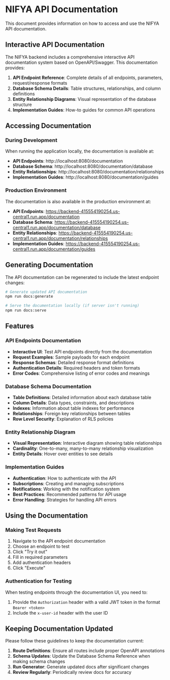 # NIFYA API Documentation

This document provides information on how to access and use the NIFYA API documentation.

## Interactive API Documentation

The NIFYA backend includes a comprehensive interactive API documentation system based on OpenAPI/Swagger. This documentation provides:

1. **API Endpoint Reference**: Complete details of all endpoints, parameters, request/response formats
2. **Database Schema Details**: Table structures, relationships, and column definitions
3. **Entity Relationship Diagrams**: Visual representation of the database structure
4. **Implementation Guides**: How-to guides for common API operations

## Accessing Documentation

### During Development

When running the application locally, the documentation is available at:

- **API Endpoints**: http://localhost:8080/documentation
- **Database Schema**: http://localhost:8080/documentation/database
- **Entity Relationships**: http://localhost:8080/documentation/relationships
- **Implementation Guides**: http://localhost:8080/documentation/guides

### Production Environment

The documentation is also available in the production environment at:

- **API Endpoints**: https://backend-415554190254.us-central1.run.app/documentation
- **Database Schema**: https://backend-415554190254.us-central1.run.app/documentation/database
- **Entity Relationships**: https://backend-415554190254.us-central1.run.app/documentation/relationships
- **Implementation Guides**: https://backend-415554190254.us-central1.run.app/documentation/guides

## Generating Documentation

The API documentation can be regenerated to include the latest endpoint changes:

```bash
# Generate updated API documentation
npm run docs:generate

# Serve the documentation locally (if server isn't running)
npm run docs:serve
```

## Features

### API Endpoints Documentation

- **Interactive UI**: Test API endpoints directly from the documentation
- **Request Examples**: Sample payloads for each endpoint
- **Response Schemas**: Detailed response format definitions
- **Authentication Details**: Required headers and token formats
- **Error Codes**: Comprehensive listing of error codes and meanings

### Database Schema Documentation

- **Table Definitions**: Detailed information about each database table
- **Column Details**: Data types, constraints, and descriptions
- **Indexes**: Information about table indexes for performance
- **Relationships**: Foreign key relationships between tables
- **Row Level Security**: Explanation of RLS policies

### Entity Relationship Diagram

- **Visual Representation**: Interactive diagram showing table relationships
- **Cardinality**: One-to-many, many-to-many relationship visualization
- **Entity Details**: Hover over entities to see details

### Implementation Guides

- **Authentication**: How to authenticate with the API
- **Subscriptions**: Creating and managing subscriptions
- **Notifications**: Working with the notification system
- **Best Practices**: Recommended patterns for API usage
- **Error Handling**: Strategies for handling API errors

## Using the Documentation

### Making Test Requests

1. Navigate to the API endpoint documentation
2. Choose an endpoint to test
3. Click "Try it out"
4. Fill in required parameters
5. Add authentication headers
6. Click "Execute"

### Authentication for Testing

When testing endpoints through the documentation UI, you need to:

1. Provide the `Authorization` header with a valid JWT token in the format `Bearer <token>`
2. Include the `x-user-id` header with the user ID

## Keeping Documentation Updated

Please follow these guidelines to keep the documentation current:

1. **Route Definitions**: Ensure all routes include proper OpenAPI annotations
2. **Schema Updates**: Update the Database Schema Reference when making schema changes
3. **Run Generator**: Generate updated docs after significant changes
4. **Review Regularly**: Periodically review docs for accuracy